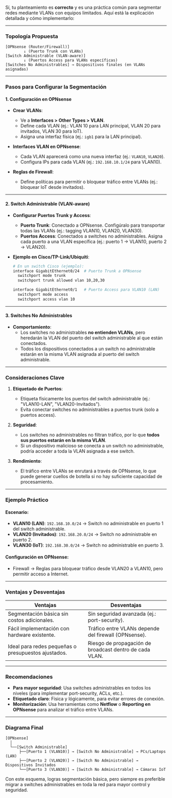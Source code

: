 Sí, tu planteamiento es **correcto** y es una práctica común para segmentar redes mediante VLANs con equipos limitados. Aquí está la explicación detallada y cómo implementarlo:

---

### **Topología Propuesta**
```
[OPNsense (Router/Firewall)] 
        ↓ (Puerto Trunk con VLANs)
[Switch Administrable (VLAN-aware)] 
        ↓ (Puertos Access para VLANs específicas)
[Switches No Administrables] → Dispositivos finales (en VLANs asignadas)
```

---

### **Pasos para Configurar la Segmentación**

#### **1. Configuración en OPNsense**
- **Crear VLANs**:
  - Ve a **Interfaces > Other Types > VLAN**.
  - Define cada VLAN (ej.: VLAN 10 para LAN principal, VLAN 20 para invitados, VLAN 30 para IoT).
  - Asigna una interfaz física (ej.: `igb1` para la LAN principal).

- **Interfaces VLAN en OPNsense**:
  - Cada VLAN aparecerá como una nueva interfaz (ej.: `VLAN10`, `VLAN20`).
  - Configura IPs para cada VLAN (ej.: `192.168.10.1/24` para VLAN10).

- **Reglas de Firewall**:
  - Define políticas para permitir o bloquear tráfico entre VLANs (ej.: bloquear IoT desde invitados).

---

#### **2. Switch Administrable (VLAN-aware)**
- **Configurar Puertos Trunk y Access**:
  - **Puerto Trunk**: Conectado a OPNsense. Configúralo para transportar todas las VLANs (ej.: tagging VLAN10, VLAN20, VLAN30).
  - **Puertos Access**: Conectados a switches no administrables. Asigna cada puerto a una VLAN específica (ej.: puerto 1 → VLAN10, puerto 2 → VLAN20).

- **Ejemplo en Cisco/TP-Link/Ubiquiti**:
  ```bash
  # En un switch Cisco (ejemplo):
  interface GigabitEthernet0/24  # Puerto Trunk a OPNsense
    switchport mode trunk
    switchport trunk allowed vlan 10,20,30

  interface GigabitEthernet0/1   # Puerto Access para VLAN10 (LAN)
    switchport mode access
    switchport access vlan 10
  ```

---

#### **3. Switches No Administrables**
- **Comportamiento**:
  - Los switches no administrables **no entienden VLANs**, pero heredarán la VLAN del puerto del switch administrable al que están conectados.
  - Todos los dispositivos conectados a un switch no administrable estarán en la misma VLAN asignada al puerto del switch administrable.

---

### **Consideraciones Clave**
1. **Etiquetado de Puertos**:
   - Etiqueta físicamente los puertos del switch administrable (ej.: "VLAN10-LAN", "VLAN20-Invitados").
   - Evita conectar switches no administrables a puertos trunk (solo a puertos access).

2. **Seguridad**:
   - Los switches no administrables no filtran tráfico, por lo que **todos sus puertos estarán en la misma VLAN**.
   - Si un dispositivo malicioso se conecta a un switch no administrable, podría acceder a toda la VLAN asignada a ese switch.

3. **Rendimiento**:
   - El tráfico entre VLANs se enrutará a través de OPNsense, lo que puede generar cuellos de botella si no hay suficiente capacidad de procesamiento.

---

### **Ejemplo Práctico**
#### **Escenario**:
- **VLAN10 (LAN)**: `192.168.10.0/24` → Switch no administrable en puerto 1 del switch administrable.
- **VLAN20 (Invitados)**: `192.168.20.0/24` → Switch no administrable en puerto 2.
- **VLAN30 (IoT)**: `192.168.30.0/24` → Switch no administrable en puerto 3.

#### **Configuración en OPNsense**:
- Firewall → Reglas para bloquear tráfico desde VLAN20 a VLAN10, pero permitir acceso a Internet.

---

### **Ventajas y Desventajas**
| **Ventajas**                                   | **Desventajas**                                  |
|------------------------------------------------|--------------------------------------------------|
| Segmentación básica sin costos adicionales.    | Sin seguridad avanzada (ej.: port-security).     |
| Fácil implementación con hardware existente.  | Tráfico entre VLANs depende del firewall (OPNsense). |
| Ideal para redes pequeñas o presupuestos ajustados. | Riesgo de propagación de broadcast dentro de cada VLAN. |

---

### **Recomendaciones**
- **Para mayor seguridad**: Usa switches administrables en todos los niveles (para implementar port-security, ACLs, etc.).
- **Etiquetado claro**: Física y lógicamente, para evitar errores de conexión.
- **Monitorización**: Usa herramientas como **Netflow** o **Reporting en OPNsense** para analizar el tráfico entre VLANs.

---

### **Diagrama Final**
```
[OPNsense]
  │
  └──[Switch Administrable]
      ├──[Puerto 1 (VLAN10)] → [Switch No Administrable] → PCs/Laptops (LAN)
      ├──[Puerto 2 (VLAN20)] → [Switch No Administrable] → Dispositivos Invitados
      └──[Puerto 3 (VLAN30)] → [Switch No Administrable] → Cámaras IoT
```

Con este esquema, logras segmentación básica, pero siempre es preferible migrar a switches administrables en toda la red para mayor control y seguridad.